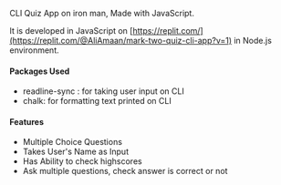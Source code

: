 CLI Quiz App on iron man, Made with JavaScript.

It is developed in JavaScript on [https://replit.com/](https://replit.com/@AliAmaan/mark-two-quiz-cli-app?v=1) in Node.js environment.

#### Packages Used

- readline-sync : for taking user input on CLI
- chalk: for formatting text printed on CLI

#### Features

- Multiple Choice Questions
- Takes User's Name as Input
- Has Ability to check highscores
- Ask multiple questions, check answer is correct or not
